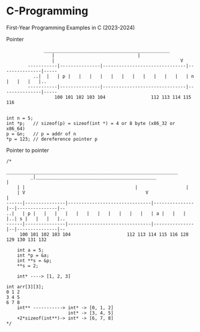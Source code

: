 # C-Programming
First-Year Programming Examples in C (2023-2024)  
  
Pointer  
  
       			  _______________________________________________
			         |	            				 |  
			         |                                               V  
		    -----------|---------------|-------------------------------|---------------|-----  
		      ..|  |   | p |   |   |   |   |   |   |   |   |   |   |   | n |   |   |   |..  
		    -----------|---------------|-------------------------------|---------------|-----
	     		      100 101 102 103 104			      112 113 114 115 116  

			     
	int n = 5;   
	int *p;   // sizeof(p) = sizeof(int *) = 4 or 8 byte (x86_32 or x86_64)    
	p = &n;   // p = addr of n  
	*p = 123; // dereference pointer p   


  
Pointer to pointer  
  
    /*  
               ________________________________________________________________  
	         _|_____________________________________________                   |
		| |	                                        |                  |
		| V                                             V                  |
	------|---------------|-------------------------------|---------------|--|---------------|--
	..|   | p |   |   |   |   |   |   |   |   |   |   |   | a |   |   |   |..| s |   |   |   |..
	------|---------------|-------------------------------|---------------|--|---------------|--
	     100 101 102 103 104		             112 113 114 115 116 128 129 130 131 132
	    
        int a = 5;
        int *p = &a;
        int **s = &p;
        **s = 2;

		int* ----> [1, 2, 3]

    int arr[3][3]; 
    0 1 2
    3 4 5
    6 7 8
        int** -----------> int* -> [0, 1, 2]
                           int* -> [3, 4, 5]
        +2*sizeof(int**)-> int* -> [6, 7, 8]
    */
